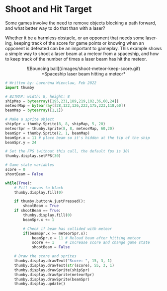 # Shoot and Hit Target

Some games involve the need to remove objects blocking a path forward, and what better way to do that than with a laser? 

Whether it be a harmless obstacle, or an opponent that needs some laser-ing, keeping track of the score for game points or knowing when an opponent is defeated can be an important to gameplay. This example shows a simple way to shoot a laser beam at a meteor from a spaceship, and how to keep track of the number of times a laser beam has hit the meteor.

<center>
![Bouncing ball](/images/shoot-meteor-keep-score.gif)
</center>
<center>
*Spaceship laser beam hitting a meteor*
</center>


```py
# Written by: Laveréna Wienclaw, Feb 2022
import thumby

# BITMAP: width: 8, height: 8
shipMap = bytearray([195,231,189,219,102,36,60,24])
meteorMap = bytearray([28,122,126,223,175,223,118,60])
beamMap = bytearray([1,1])

# Make a sprite object 
shipSpr = thumby.Sprite(8, 8, shipMap, 5, 20)
meteorSpr = thumby.Sprite(8, 8, meteorMap, 60,20)
beamSpr = thumby.Sprite(2, 1, beamMap)
beamSpr.x = 11 # place beam so it's hidden at the tip of the ship
beamSpr.y = 24

# Set the FPS (without this call, the default fps is 30)
thumby.display.setFPS(30)

# Game state variables
score = 0
shootBeam = False

while(True):
    # Fill canvas to black
    thumby.display.fill(0)

    if thumby.buttonA.justPressed():
        shootBeam = True
    if shootBeam == True:
        thumby.display.fill(0)
        beamSpr.x += 1

        # Check if beam has collided with meteor
        if(beamSpr.x >= meteorSpr.x):
            beamSpr.x = 11 # Reload beam after hitting meteor
            score += 1     # Increase score and change game state
            shootBeam = False

    # Draw the score and sprites
    thumby.display.drawText("Score: ", 15, 3, 1)
    thumby.display.drawText(str(score), 55, 3, 1)
    thumby.display.drawSprite(shipSpr)
    thumby.display.drawSprite(meteorSpr)
    thumby.display.drawSprite(beamSpr)
    thumby.display.update()
```